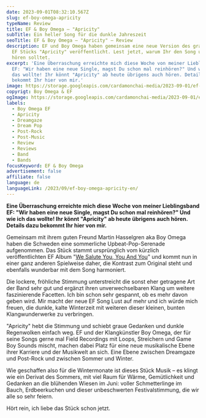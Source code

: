 ```yaml
---
date: 2023-09-01T08:32:10.567Z
slug: ef-boy-omega-apricity
typeName: Review
title: EF & Boy Omega – "Apricity"
subTitle: Ein heller Song für die dunkle Jahreszeit
seoTitle: EF & Boy Omega – "Apricity" – Review
description: EF und Boy Omega haben gemeinsam eine neue Version des grandiosen
  EF Stücks "Apricity" veröffentlicht. Lest jetzt, warum Ihr den Song unbedingt
  hören solltet.
excerpt: 'Eine Überraschung erreichte mich diese Woche von meiner Lieblingsband
  EF: "Wir haben eine neue Single, magst Du schon mal reinhören?" Und wie ich
  das wollte! Ihr könnt "Apricity" ab heute übrigens auch hören. Details dazu
  bekommt Ihr hier von mir.'
image: https://storage.googleapis.com/cardamonchai-media/2023-09-01/ef-boy-omega-jpg-imagine-080808_53473b_1024_768/640.webp
copyrigt: Boy Omega & EF
ogImage: https://storage.googleapis.com/cardamonchai-media/2023-09-01/ef-boy-omega-og-jpg-imagine-080808_55493d_1200_628/640.webp
labels:
  - Boy Omega EF
  - Apricity
  - Dreamgaze
  - Dream Pop
  - Post-Rock
  - Post-Music
  - Review
  - Reviews
  - Band
  - Bands
focusKeyword: EF & Boy Omega
advertisement: false
affiliate: false
language: de
languageLink: /2023/09/ef-boy-omega-apricity-en/
---
```

**Eine Überraschung erreichte mich diese Woche von meiner Lieblingsband EF: "Wir haben eine neue Single, magst Du schon mal reinhören?" Und wie ich das wollte! Ihr könnt "Apricity" ab heute übrigens auch hören. Details dazu bekommt Ihr hier von mir.**

Gemeinsam mit ihrem guten Freund Martin Hasselgren aka Boy Omega haben die Schweden eine sommerliche Upbeat-Pop-Serenade aufgenommen. Das Stück stammt ursprünglich vom kürzlich veröffentlichten EF Album "[We Salute You, You And You](/2022/11/ef-interview/)" und kommt nun in einer ganz anderen Spielweise daher, die Kontrast zum Original steht und ebenfalls wunderbar mit dem Song harmoniert.

Die lockere, fröhliche Stimmung unterstreicht die sonst eher getragene Art der Band sehr gut und ergänzt ihren unverwechselbaren Klang um weitere faszinierende Facetten. Ich bin schon sehr gespannt, ob es mehr davon geben wird. Mir macht der neue EF Song Lust auf mehr und ich würde mich freuen, die dunkle, kalte Winterzeit mit weiteren dieser kleinen, bunten Klangwunderwerke zu verbringen.

"Apricity" hebt die Stimmung und schiebt graue Gedanken und dunkle Regenwolken einfach weg. EF und der Klangkünstler Boy Omega, der für seine Songs gerne mal Field Recordings mit Loops, Streichern und Game Boy Sounds mischt, machen dabei Platz für eine neue musikalische Ebene ihrer Karriere und der Musikwelt an sich. Eine Ebene zwischen Dreamgaze und Post-Rock und zwischen Sommer und Winter.

Wie geschaffen also für die Wintermonate ist dieses Stück Musik – es klingt wie ein Derivat des Sommers, mit viel Raum für Wärme, Gemütlichkeit und Gedanken an die blühenden Wiesen im Juni: voller Schmetterlinge im Bauch, Erdbeerkuchen und dieser unbeschwerten Festivalstimmung, die wir alle so sehr feiern.

Hört rein, ich liebe das Stück schon jetzt.

<YouTube id="SQclpAUpRro" />

